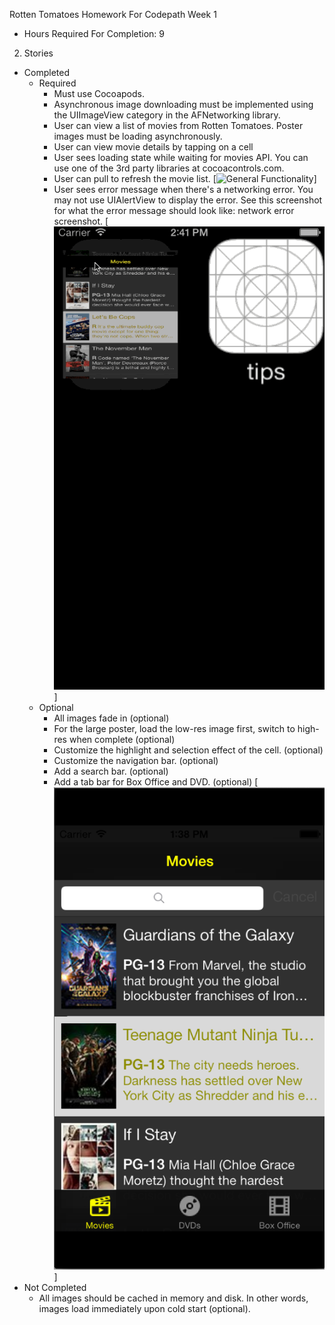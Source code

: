 Rotten Tomatoes Homework For Codepath Week 1





- Hours Required For Completion: 9
2. Stories
  * Completed
    * Required
      * Must use Cocoapods.
      * Asynchronous image downloading must be implemented using the UIImageView category in the AFNetworking library.      
      * User can view a list of movies from Rotten Tomatoes. Poster images must be loading asynchronously.
      * User can view movie details by tapping on a cell
      * User sees loading state while waiting for movies API. You can use one of the 3rd party libraries at cocoacontrols.com.
      * User can pull to refresh the movie list. 
[![General Functionality](https://github.com/franklinho/rotten/blob/master/RottenTomatoes.gif)]
      * User sees error message when there's a networking error. You may not use UIAlertView to display the error. See this screenshot for what the error message should look like: network error screenshot.
[![Network Error](https://github.com/franklinho/rotten/blob/master/RottenTomatoesNetworkConnectivity.gif)]
    * Optional
      * All images fade in (optional)
      * For the large poster, load the low-res image first, switch to high-res when complete (optional)		
      * Customize the highlight and selection effect of the cell. (optional)
      * Customize the navigation bar. (optional)	
      * Add a search bar. (optional)
      * Add a tab bar for Box Office and DVD. (optional)
[![Tab Bar Controller](https://github.com/franklinho/rotten/blob/master/tabBarController.png)]        
  * Not Completed
    * All images should be cached in memory and disk. In other words, images load immediately upon cold start (optional).

